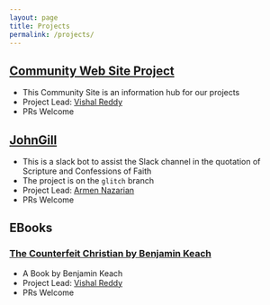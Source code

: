```yaml
---
layout: page
title: Projects
permalink: /projects/
---
```


## [Community Web Site Project](https://github.com/ParticularBaptists/particularbaptists.github.io)

* This Community Site is an information hub for our projects
* Project Lead: [Vishal Reddy](https://github.com/vishal-reddy)
* PRs Welcome

## [JohnGill](https://github.com/ParticularBaptists/JohnGill)

* This is a slack bot to assist the Slack channel in the quotation of Scripture and Confessions of Faith
* The project is on the `glitch` branch
* Project Lead: [Armen Nazarian](https://github.com/ArmenEllaNazarian)
* PRs Welcome

## EBooks

### [The Counterfeit Christian by Benjamin Keach](https://particularbaptists.gitbooks.io/the-counterfeit-christian/)

* A Book by Benjamin Keach
* Project Lead: [Vishal Reddy](https://github.com/vishal-reddy)
* PRs Welcome
